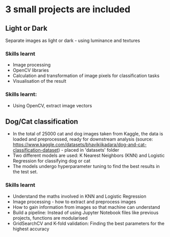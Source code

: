 # 3 small projects are included
## Light or Dark
Separate images as light or dark - using luminance and textures

### Skills learnt
- Image processing
- OpenCV libraries
- Calculation and transformation of image pixels for classification tasks
- Visualisation of the result

### Skills learnt:
- Using OpenCV, extract image vectors

## Dog/Cat classification
- In the total of 25000 cat and dog images taken from Kaggle, the data is loaded and preprocessed, ready for downstream analysis (source: https://www.kaggle.com/datasets/bhavikjikadara/dog-and-cat-classification-dataset) - placed in 'datasets' folder
- Two different models are used: K Nearest Neighbors (KNN) and Logistic Regression for classifying dog or cat
- The models undergo hyperparameter tuning to find the best results in the test set.

### Skills learnt
- Understand the maths involved in KNN and Logistic Regression
- Image processing - how to extract and preprocess images
- How to gain information from images so that machine can understand
- Build a pipeline: Instead of using Jupyter Notebook files like previous projects, functions are modularised
- GridSearchCV and K-fold validation: Finding the best parameters for the highest accuracy
